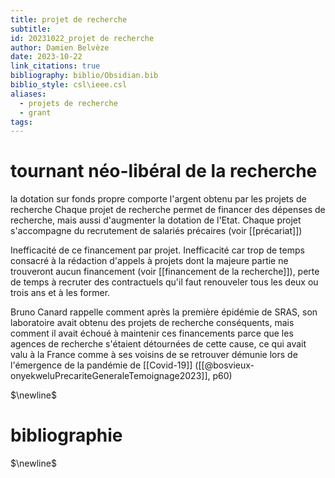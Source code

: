 ```yaml
---
title: projet de recherche
subtitle: 
id: 20231022_projet de recherche
author: Damien Belvèze
date: 2023-10-22
link_citations: true
bibliography: biblio/Obsidian.bib
biblio_style: csl\ieee.csl
aliases:
  - projets de recherche
  - grant
tags:
---
```


# tournant néo-libéral de la recherche

la dotation sur fonds propre comporte l'argent obtenu par les projets de recherche
Chaque projet de recherche permet de financer des dépenses de recherche, mais aussi d'augmenter la dotation de l'Etat.
Chaque projet s'accompagne du recrutement de salariés précaires (voir [[précariat]])

Inefficacité de ce financement par projet. Inefficacité car trop de temps consacré à la rédaction d'appels à projets dont la majeure partie ne trouveront aucun financement (voir [[financement de la recherche]]), perte de temps à recruter des contractuels qu'il faut renouveler tous les deux ou trois ans et à les former. 

Bruno Canard rappelle comment après la première épidémie de SRAS, son laboratoire avait obtenu des projets de recherche conséquents, mais comment il avait échoué à maintenir ces financements parce que les agences de recherche s'étaient détournées de cette cause, ce qui avait valu à la France comme à ses voisins de se retrouver démunie lors de l'émergence de la pandémie de [[Covid-19]] ([[@bosvieux-onyekweluPrecariteGeneraleTemoignage2023]], p60)



$\newline$
# bibliographie
$\newline$






